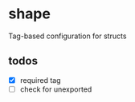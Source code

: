 # shape
Tag-based configuration for structs

## todos

- [x] required tag
- [ ] check for unexported
